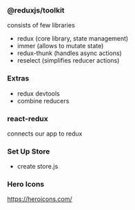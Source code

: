 ### @reduxjs/toolkit

consists of few libraries

- redux (core library, state management)
- immer (allows to mutate state)
- redux-thunk (handles async actions)
- reselect (simplifies reducer actions)


### Extras
- redux devtools
- combine reducers

### react-redux

connects our app to redux

### Set Up Store 
- create store.js

### Hero Icons
https://heroicons.com/